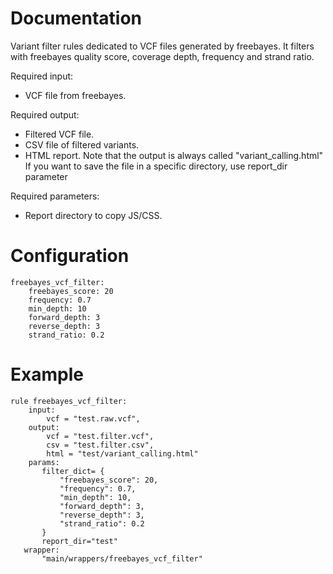 # Documentation

Variant filter rules dedicated to VCF files generated by freebayes.
It filters with freebayes quality score, coverage depth, frequency and
strand ratio.

Required input:

- VCF file from freebayes.

Required output:

- Filtered VCF file.
- CSV file of filtered variants.
- HTML report. Note that the output is always called "variant_calling.html"
  If you want to save the file in a specific directory, use report_dir parameter

Required parameters:

- Report directory to copy JS/CSS.

# Configuration

    freebayes_vcf_filter:
        freebayes_score: 20
        frequency: 0.7
        min_depth: 10
        forward_depth: 3
        reverse_depth: 3
        strand_ratio: 0.2

# Example

    rule freebayes_vcf_filter:
        input:
            vcf = "test.raw.vcf",
        output:
            vcf = "test.filter.vcf",
            csv = "test.filter.csv",
            html = "test/variant_calling.html"
        params:
           filter_dict= {
               "freebayes_score": 20,
               "frequency": 0.7,
               "min_depth": 10,
               "forward_depth": 3,
               "reverse_depth": 3,
               "strand_ratio": 0.2
           }
           report_dir="test"
       wrapper:
           "main/wrappers/freebayes_vcf_filter"
